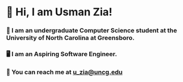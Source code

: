 # :wave: Hi, I am Usman Zia!  
### :school: I am an undergraduate Computer Science student at the University of North Carolina at Greensboro.  
### :desktop_computer: I am an Aspiring Software Engineer.
### :envelope_with_arrow: You can reach me at u_zia@uncg.edu 
